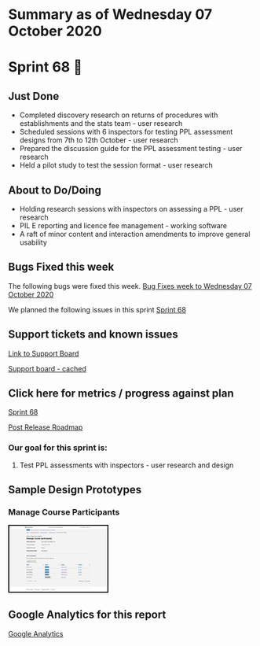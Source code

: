 # Summary as of Wednesday 07 October 2020 

# Sprint 68 &#x1f951;

## Just Done
* Completed discovery research on returns of procedures with establishments and the stats team - user research
* Scheduled sessions with 6 inspectors for testing PPL assessment designs from 7th to 12th October - user research
* Prepared the discussion guide for the PPL assessment testing - user research
* Held a pilot study to test the session format - user research

## About to Do/Doing
* Holding research sessions with inspectors on assessing a PPL - user research
* PIL E reporting and licence fee management - working software 
* A raft of minor content and interaction amendments to improve general usability 

## Bugs Fixed this week
The following bugs were fixed this week.
[Bug Fixes week to Wednesday 07 October 2020](graphs/bugs07102020.png)

We planned the following issues in this sprint 
[Sprint 68](graphs/sprint07102020.png)

## Support tickets and known issues
[Link to Support Board](https://collaboration.homeoffice.gov.uk/jira/secure/RapidBoard.jspa?rapidView=1717&selectedIssue=ASSB-253)

[Support board - cached](graphs/supportBoard07102020.png)

## Click here for metrics / progress against plan
[Sprint 68](graphs/progress07102020.png)

[Post Release Roadmap](graphs/roadmap07102020.png)

### Our goal for this sprint is:
1. Test PPL assessments with inspectors - user research and design

## Sample Design Prototypes
### Manage Course Participants
<a href="graphs/proto1_07102020.png"><img src="graphs/proto1_07102020.png" alt="HTML5 Icon" width="200" style="border:2px solid black"></a>
<br>

## Google Analytics for this report
[Google Analytics](graphs/GA07102020.png)


